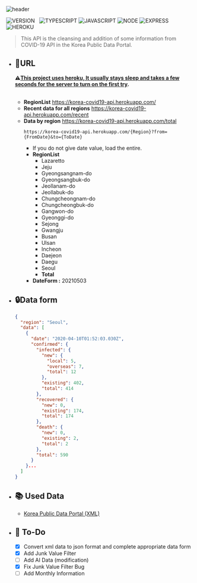 ![header](https://capsule-render.vercel.app/api?type=rect&color=gradient&height=100&section=header&text=COVID-19%20API&fontSize=30&fontAlign=50&fontAlignY=50)

![VERSION](https://img.shields.io/badge/version-1.1.3-C76C30?style=flat-square)&nbsp;&nbsp;&nbsp;![TYPESCRIPT](https://img.shields.io/badge/Typescript-3178c6?style=flat-square&logo=typescript&logoColor=white) ![JAVASCRIPT](https://img.shields.io/badge/Javascript-F7DF1E?style=flat-square&logo=Javascript&logoColor=black) ![NODE](https://img.shields.io/badge/Node.js-339933?style=flat-square&logo=Node-dot-js&logoColor=white) ![EXPRESS](https://img.shields.io/badge/Express-4C4C4C?style=flat-square&logo=Express&logoColor=white) ![HEROKU](https://img.shields.io/badge/Heroku-430098?style=flat-square&logo=Heroku&logoColor=white)

> This API is the cleansing and addition of some information from COVID-19 API in the Korea Public Data Portal. <br>

- ## :bookmark:URL
  **:warning:<U>This project uses heroku, It usually stays sleep and takes a few seconds for the server to turn on the first try</U>.**<br><br>
  - **RegionList**
    https://korea-covid19-api.herokuapp.com/
  - **Recent data for all regions**
    https://korea-covid19-api.herokuapp.com/recent
  - **Data by region**
    https://korea-covid19-api.herokuapp.com/total
    ```
    https://korea-covid19-api.herokuapp.com/{Region}?from={FromDate}&to={ToDate}
    ```
    - If you do not give date value, load the entire.
    - **RegionList**
      - Lazaretto
      - Jeju
      - Gyeongsangnam-do
      - Gyeongsangbuk-do
      - Jeollanam-do
      - Jeollabuk-do
      - Chungcheongnam-do
      - Chungcheongbuk-do
      - Gangwon-do
      - Gyeonggi-do
      - Sejong
      - Gwangju
      - Busan
      - Ulsan
      - Incheon
      - Daejeon
      - Daegu
      - Seoul
      - **Total**
        <br>
    - **DateForm :** 20210503
- ## :lock:Data form

  ```json
  {
    "region": "Seoul",
    "data": [
      {
        "date": "2020-04-10T01:52:03.030Z",
        "confirmed": {
          "infected": {
            "new": {
              "local": 5,
              "overseas": 7,
              "total": 12
            },
            "existing": 402,
            "total": 414
          },
          "recovered": {
            "new": 0,
            "existing": 174,
            "total": 174
          },
          "death": {
            "new": 0,
            "existing": 2,
            "total": 2
          },
          "total": 590
        }
      }...
    ]
  }
  ```

- ## :books: Used Data

  - [Korea Public Data Portal (XML)](https://www.data.go.kr/data/15043378/openapi.do)<br>

- ## :bookmark: To-Do
  - [x] Convert xml data to json format and complete appropriate data form<br>
  - [x] Add Junk Value Filter<br>
  - [ ] Add AI Data (modification)<br>
  - [x] Fix Junk Value Filter Bug<br>
  - [ ] Add Monthly Information<br>
